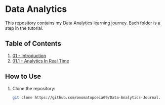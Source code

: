 # Data Analytics 

This repository contains my Data Analytics learning journey. Each folder is a step in the tutorial.

## Table of Contents

1. [01 - Introduction](./01-Introduction)
2. [01.1 - Analytics In Real Time](./1.1-Analytics-In-Real-Time)


## How to Use

1. Clone the repository:
   ```bash
   git clone https://github.com/onomatopoeia69/Data-Analytics-Journal.git

   
